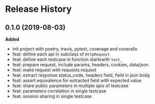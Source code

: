 # Release History

## 0.1.0 (2019-08-03)

**Added**

- init project with poetry, travis, pytest, coverage and coveralls
- feat: define each api in subclass of `HttpRequest`
- feat: define each testcase in function startswith `test_`
- feat: prepare request, include params, headers, cookies, data/json
- feat: make request with requests.request
- feat: extract response status_code, headers field, field in json body
- feat: assert equivalence for extracted field with expected value
- feat: share public parameters in multiple apis of testcase
- feat: parameters correlation in single testcase
- feat: session sharing in single testcase
